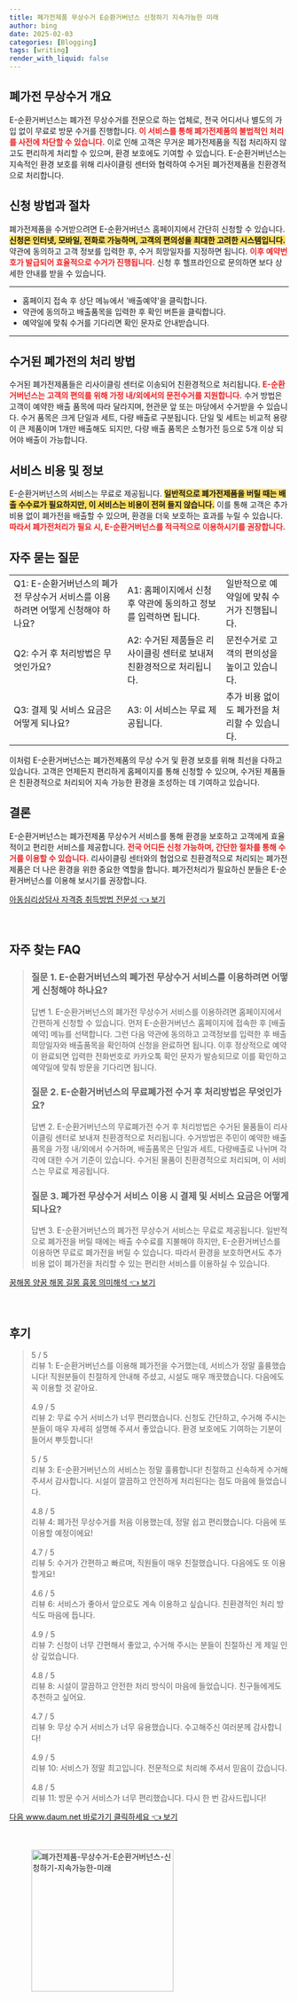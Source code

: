 ```yaml
---
title: 폐가전제품 무상수거 E순환거버넌스 신청하기 지속가능한 미래
author: bing
date: 2025-02-03
categories: [Blogging]
tags: [writing]
render_with_liquid: false
---
```



<h2 id='폐가전 무상수거 개요'>폐가전 무상수거 개요</h2>

<p>E-순환거버넌스는 폐가전 무상수거를 전문으로 하는 업체로, 전국 어디서나 별도의 가입 없이 무료로 방문 수거를 진행합니다. <b><span style="color: #ee2323;">이 서비스를 통해 폐가전제품의 불법적인 처리를 사전에 차단할 수 있습니다.</span></b> 이로 인해 고객은 무거운 폐가전제품을 직접 처리하지 않고도 편리하게 처리할 수 있으며, 환경 보호에도 기여할 수 있습니다. E-순환거버넌스는 지속적인 환경 보호를 위해 리사이클링 센터와 협력하여 수거된 폐가전제품을 친환경적으로 처리합니다. </p>

<h2 id='신청 방법과 절차'>신청 방법과 절차</h2>

<p>폐가전제품을 수거받으려면 E-순환거버넌스 홈페이지에서 간단히 신청할 수 있습니다. <b><span style="background-color: #ffe066;">신청은 인터넷, 모바일, 전화로 가능하며, 고객의 편의성을 최대한 고려한 시스템입니다.</span></b> 약관에 동의하고 고객 정보를 입력한 후, 수거 희망일자를 지정하면 됩니다. <b><span style="color: #ee2323;">이후 예약번호가 발급되어 효율적으로 수거가 진행됩니다.</span></b> 신청 후 헬프라인으로 문의하면 보다 상세한 안내를 받을 수 있습니다.</p>

<hr />

<ul>
    <li>홈페이지 접속 후 상단 메뉴에서 '배출예약'을 클릭합니다.</li>
    <li>약관에 동의하고 배출품목을 입력한 후 확인 버튼을 클릭합니다.</li>
    <li>예약일에 맞춰 수거를 기다리면 확인 문자로 안내받습니다.</li>
</ul>

<hr />

<h2 id='수거된 폐가전의 처리 방법'>수거된 폐가전의 처리 방법</h2>

<p>수거된 폐가전제품들은 리사이클링 센터로 이송되어 친환경적으로 처리됩니다. <b><span style="color: #ee2323;">E-순환거버넌스는 고객의 편의를 위해 가정 내/외에서의 문전수거를 지원합니다.</span></b> 수거 방법은 고객이 예약한 배출 품목에 따라 달라지며, 현관문 앞 또는 마당에서 수거받을 수 있습니다. 수거 품목은 크게 단일과 세트, 다량 배출로 구분됩니다. 단일 및 세트는 비교적 용량이 큰 제품이며 1개만 배출해도 되지만, 다량 배출 품목은 소형가전 등으로 5개 이상 되어야 배출이 가능합니다.</p>

<h2 id='서비스 비용 및 정보'>서비스 비용 및 정보</h2>

<p>E-순환거버넌스의 서비스는 무료로 제공됩니다. <b><span style="background-color: #ffe066;">일반적으로 폐가전제품을 버릴 때는 배출 수수료가 필요하지만, 이 서비스는 비용이 전혀 들지 않습니다.</span></b> 이를 통해 고객은 추가 비용 없이 폐가전을 배출할 수 있으며, 환경을 더욱 보호하는 효과를 누릴 수 있습니다. <b><span style="color: #ee2323;">따라서 폐가전처리가 필요 시, E-순환거버넌스를 적극적으로 이용하시기를 권장합니다.</span></b></p>

<h2 id='자주 묻는 질문'>자주 묻는 질문</h2>

<table>
    <tr>
        <td>Q1: E-순환거버넌스의 폐가전 무상수거 서비스를 이용하려면 어떻게 신청해야 하나요?</td>
        <td>A1: 홈페이지에서 신청 후 약관에 동의하고 정보를 입력하면 됩니다.</td>
        <td>일반적으로 예약일에 맞춰 수거가 진행됩니다.</td>
    </tr>
    <tr>
        <td>Q2: 수거 후 처리방법은 무엇인가요?</td>
        <td>A2: 수거된 제품들은 리사이클링 센터로 보내져 친환경적으로 처리됩니다.</td>
        <td>문전수거로 고객의 편의성을 높이고 있습니다.</td>
    </tr>
    <tr>
        <td>Q3: 결제 및 서비스 요금은 어떻게 되나요?</td>
        <td>A3: 이 서비스는 무료 제공됩니다.</td>
        <td>추가 비용 없이도 폐가전을 처리할 수 있습니다.</td>
    </tr>
</table>

<p>이처럼 E-순환거버넌스는 폐가전제품의 무상 수거 및 환경 보호를 위해 최선을 다하고 있습니다. 고객은 언제든지 편리하게 홈페이지를 통해 신청할 수 있으며, 수거된 제품들은 친환경적으로 처리되어 지속 가능한 환경을 조성하는 데 기여하고 있습니다.</p>

<h2 id='결론'>결론</h2>

<p>E-순환거버넌스는 폐가전제품 무상수거 서비스를 통해 환경을 보호하고 고객에게 효율적이고 편리한 서비스를 제공합니다. <b><span style="color: #ee2323;">전국 어디든 신청 가능하며, 간단한 절차를 통해 수거를 이용할 수 있습니다.</span></b> 리사이클링 센터와의 협업으로 친환경적으로 처리되는 폐가전제품은 더 나은 환경을 위한 중요한 역할을 합니다. 폐가전처리가 필요하신 분들은 E-순환거버넌스를 이용해 보시기를 권장합니다.</p>


<p><a class="click-button" title="아동심리상담사 자격증 취득방법 전문성" href="https://aptwhite.github.io/posts/%EC%95%84%EB%8F%99%EC%8B%AC%EB%A6%AC%EC%83%81%EB%8B%B4%EC%82%AC-%EC%9E%90%EA%B2%A9%EC%A6%9D-%EC%B7%A8%EB%93%9D%EB%B0%A9%EB%B2%95-%EC%A0%84%EB%AC%B8%EC%84%B1/" rel="dofollow">아동심리상담사 자격증 취득방법 전문성 👈 보기</a></p><br>
<h2 id='자주_찾는_FAQ'>자주 찾는 FAQ</h2>
<div itemscope="" itemtype="https://schema.org/FAQPage"> 
<blockquote> 
<div itemscope="" itemprop="mainEntity" itemtype="https://schema.org/Question"> 
<h3 itemprop="name">질문 1. E-순환거버넌스의 폐가전 무상수거 서비스를 이용하려면 어떻게 신청해야 하나요?</h3> 
<div itemscope="" itemprop="acceptedAnswer" itemtype="https://schema.org/Answer"> 
<span itemprop="text"> 
<p>답변 1. E-순환거버넌스의 폐가전 무상수거 서비스를 이용하려면 홈페이지에서 간편하게 신청할 수 있습니다. 먼저 E-순환거버넌스 홈페이지에 접속한 후 [배출예약] 메뉴를 선택합니다. 그런 다음 약관에 동의하고 고객정보를 입력한 후 배출희망일자와 배출품목을 확인하여 신청을 완료하면 됩니다. 이후 정상적으로 예약이 완료되면 입력한 전화번호로 카카오톡 확인 문자가 발송되므로 이를 확인하고 예약일에 맞춰 방문을 기다리면 됩니다.</p> 
</span> 
</div> 
</div> 
<div itemscope="" itemprop="mainEntity" itemtype="https://schema.org/Question"> 
<h3 itemprop="name">질문 2. E-순환거버넌스의 무료폐가전 수거 후 처리방법은 무엇인가요?</h3> 
<div itemscope="" itemprop="acceptedAnswer" itemtype="https://schema.org/Answer"> 
<span itemprop="text"> 
<p>답변 2. E-순환거버넌스의 무료폐가전 수거 후 처리방법은 수거된 물품들이 리사이클링 센터로 보내져 친환경적으로 처리됩니다. 수거방법은 주민이 예약한 배출 품목을 가정 내/외에서 수거하며, 배출품목은 단일과 세트, 다량배출로 나뉘며 각각에 대한 수거 기준이 있습니다. 수거된 물품이 친환경적으로 처리되며, 이 서비스는 무료로 제공됩니다.</p> 
</span> 
</div> 
</div> 
<div itemscope="" itemprop="mainEntity" itemtype="https://schema.org/Question"> 
<h3 itemprop="name">질문 3. 폐가전 무상수거 서비스 이용 시 결제 및 서비스 요금은 어떻게 되나요?</h3> 
<div itemscope="" itemprop="acceptedAnswer" itemtype="https://schema.org/Answer"> 
<span itemprop="text"> 
<p>답변 3. E-순환거버넌스의 폐가전 무상수거 서비스는 무료로 제공됩니다. 일반적으로 폐가전을 버릴 때에는 배출 수수료를 지불해야 하지만, E-순환거버넌스를 이용하면 무료로 폐가전을 버릴 수 있습니다. 따라서 환경을 보호하면서도 추가 비용 없이 폐가전을 처리할 수 있는 편리한 서비스를 이용하실 수 있습니다.</p> 
</span> 
</div> 
</div> 
</blockquote> 
</div>
<p><a class="click-button" title="꿈해몽 양꿈 해몽 길몽 흉몽 의미해석" href="https://aptwhite.github.io/posts/%EA%BF%88%ED%95%B4%EB%AA%BD-%EC%96%91%EA%BF%88-%ED%95%B4%EB%AA%BD-%EA%B8%B8%EB%AA%BD-%ED%9D%89%EB%AA%BD-%EC%9D%98%EB%AF%B8%ED%95%B4%EC%84%9D/" rel="dofollow">꿈해몽 양꿈 해몽 길몽 흉몽 의미해석 👈 보기</a></p><br>
<h2 id='후기'>후기</h2>
<div itemscope itemtype="https://schema.org/Product">
  <blockquote>
  <div itemprop="review" itemscope itemtype="https://schema.org/Review">
      <div itemprop="reviewRating" itemscope itemtype="https://schema.org/Rating"> <span itemprop="ratingValue">5</span> / <span itemprop="bestRating">5</span> </div>
      <span itemprop="reviewBody">리뷰 1: E-순환거버넌스를 이용해 폐가전을 수거했는데, 서비스가 정말 훌륭했습니다! 직원분들이 친절하게 안내해 주셨고, 시설도 매우 깨끗했습니다. 다음에도 꼭 이용할 것 같아요.</span>
  </div>
  <br>
  <div itemprop="review" itemscope itemtype="https://schema.org/Review">
      <div itemprop="reviewRating" itemscope itemtype="https://schema.org/Rating"> <span itemprop="ratingValue">4.9</span> / <span itemprop="bestRating">5</span> </div>
      <span itemprop="reviewBody">리뷰 2: 무료 수거 서비스가 너무 편리했습니다. 신청도 간단하고, 수거해 주시는 분들이 매우 자세히 설명해 주셔서 좋았습니다. 환경 보호에도 기여하는 기분이 들어서 뿌듯합니다!</span>
  </div>
  <br>
  <div itemprop="review" itemscope itemtype="https://schema.org/Review">
      <div itemprop="reviewRating" itemscope itemtype="https://schema.org/Rating"> <span itemprop="ratingValue">5</span> / <span itemprop="bestRating">5</span> </div>
      <span itemprop="reviewBody">리뷰 3: E-순환거버넌스의 서비스는 정말 훌륭합니다! 친절하고 신속하게 수거해 주셔서 감사합니다. 시설이 깔끔하고 안전하게 처리된다는 점도 마음에 들었습니다.</span>
  </div>
  <br>
  <div itemprop="review" itemscope itemtype="https://schema.org/Review">
      <div itemprop="reviewRating" itemscope itemtype="https://schema.org/Rating"> <span itemprop="ratingValue">4.8</span> / <span itemprop="bestRating">5</span> </div>
      <span itemprop="reviewBody">리뷰 4: 폐가전 무상수거를 처음 이용했는데, 정말 쉽고 편리했습니다. 다음에 또 이용할 예정이에요!</span>
  </div>
  <br>
  <div itemprop="review" itemscope itemtype="https://schema.org/Review">
      <div itemprop="reviewRating" itemscope itemtype="https://schema.org/Rating"> <span itemprop="ratingValue">4.7</span> / <span itemprop="bestRating">5</span> </div>
      <span itemprop="reviewBody">리뷰 5: 수거가 간편하고 빠르며, 직원들이 매우 친절했습니다. 다음에도 또 이용할게요!</span>
  </div>
  <br>
  <div itemprop="review" itemscope itemtype="https://schema.org/Review">
      <div itemprop="reviewRating" itemscope itemtype="https://schema.org/Rating"> <span itemprop="ratingValue">4.6</span> / <span itemprop="bestRating">5</span> </div>
      <span itemprop="reviewBody">리뷰 6: 서비스가 좋아서 앞으로도 계속 이용하고 싶습니다. 친환경적인 처리 방식도 마음에 듭니다.</span>
  </div>
  <br>
  <div itemprop="review" itemscope itemtype="https://schema.org/Review">
      <div itemprop="reviewRating" itemscope itemtype="https://schema.org/Rating"> <span itemprop="ratingValue">4.9</span> / <span itemprop="bestRating">5</span> </div>
      <span itemprop="reviewBody">리뷰 7: 신청이 너무 간편해서 좋았고, 수거해 주시는 분들이 친절하신 게 제일 인상 깊었습니다.</span>
  </div>
  <br>
  <div itemprop="review" itemscope itemtype="https://schema.org/Review">
      <div itemprop="reviewRating" itemscope itemtype="https://schema.org/Rating"> <span itemprop="ratingValue">4.8</span> / <span itemprop="bestRating">5</span> </div>
      <span itemprop="reviewBody">리뷰 8: 시설이 깔끔하고 안전한 처리 방식이 마음에 들었습니다. 친구들에게도 추천하고 싶어요.</span>
  </div>
  <br>
  <div itemprop="review" itemscope itemtype="https://schema.org/Review">
      <div itemprop="reviewRating" itemscope itemtype="https://schema.org/Rating"> <span itemprop="ratingValue">4.7</span> / <span itemprop="bestRating">5</span> </div>
      <span itemprop="reviewBody">리뷰 9: 무상 수거 서비스가 너무 유용했습니다. 수고해주신 여러분께 감사합니다!</span>
  </div>
  <br>
  <div itemprop="review" itemscope itemtype="https://schema.org/Review">
      <div itemprop="reviewRating" itemscope itemtype="https://schema.org/Rating"> <span itemprop="ratingValue">4.9</span> / <span itemprop="bestRating">5</span> </div>
      <span itemprop="reviewBody">리뷰 10: 서비스가 정말 최고입니다. 전문적으로 처리해 주셔서 믿음이 갔습니다.</span>
  </div>
  <br>
  <div itemprop="review" itemscope itemtype="https://schema.org/Review">
      <div itemprop="reviewRating" itemscope itemtype="https://schema.org/Rating"> <span itemprop="ratingValue">4.8</span> / <span itemprop="bestRating">5</span> </div>
      <span itemprop="reviewBody">리뷰 11: 방문 수거 서비스가 너무 편리했습니다. 다시 한 번 감사드립니다!</span>
  </div>
  </blockquote>
</div>
<p><a class="click-button" title="다음 www.daum.net 바로가기 클릭하세요" href="https://aptwhite.github.io/posts/%EB%8B%A4%EC%9D%8C-www.daum.net-%EB%B0%94%EB%A1%9C%EA%B0%80%EA%B8%B0-%ED%81%B4%EB%A6%AD%ED%95%98%EC%84%B8%EC%9A%94/" rel="dofollow">다음 www.daum.net 바로가기 클릭하세요 👈 보기</a></p><br>
<figure class="image"><img src="https://aptwhite.github.io/assets/img/thumbnail/폐가전제품-무상수거-E순환거버넌스-신청하기-지속가능한-미래.webp" alt="폐가전제품-무상수거-E순환거버넌스-신청하기-지속가능한-미래" width="256" height="256"></figure>